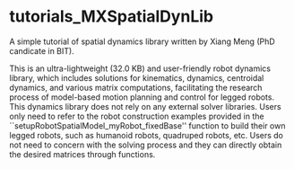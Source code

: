 # tutorials_MXSpatialDynLib
A simple tutorial of spatial dynamics library written by Xiang Meng (PhD candicate in BIT).

This is an ultra-lightweight (32.0 KB) and user-friendly robot dynamics library, which includes solutions for kinematics, dynamics, centroidal dynamics, and various matrix computations, facilitating the research process of model-based motion planning and control for legged robots. This dynamics library does not rely on any external solver libraries. Users only need to refer to the robot construction examples provided in the ``setupRobotSpatialModel_myRobot_fixedBase'' function to build their own legged robots, such as humanoid robots, quadruped robots, etc. Users do not need to concern with the solving process and they can directly obtain the desired matrices through functions.

